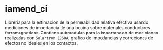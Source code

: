 # iamend_ci

Libreria para la estimacion de la permeabilidad relativa efectiva usando mediciones de impedancia de una bobina sobre materiales conductores ferromagneticos. Contiene submodulos para la importancion de mediciones realizadas con `Solartron 1260A`, grafico de impedancias y correciones de efectos no ideales en los contactos.

